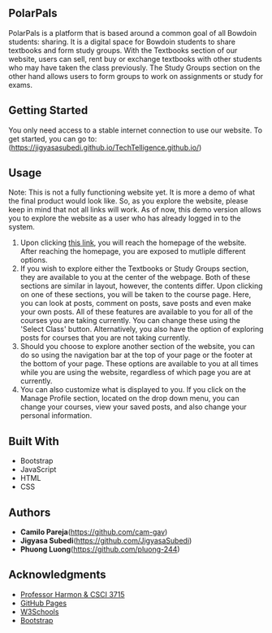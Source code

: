 ## PolarPals

PolarPals is a platform that is based around a common goal of all Bowdoin students: sharing. It is a digital space for Bowdoin students to share textbooks and form study groups. With the Textbooks section of our website, users can sell, rent buy or exchange textbooks with other students who may have taken the class previously. The Study Groups section on the other hand allows users to form groups to work on assignments or study for exams.

## Getting Started

You only need access to a stable internet connection to use our website. To get started, you can go to: (https://jigyasasubedi.github.io/TechTelligence.github.io/)

## Usage

Note: This is not a fully functioning website yet. It is more a demo of what the final product would look like. So, as you explore the website, please keep in mind that not all links will work. As of now, this demo version allows you to explore the website as a user who has already logged in to the system.

1) Upon clicking [this link](https://jigyasasubedi.github.io/TechTelligence.github.io/), you will reach the homepage of the website. After reaching the homepage, you are exposed to mutliple different options. 
2) If you wish to explore either the Textbooks or Study Groups section, they are available to you at the center of the webpage. Both of these sections are similar in layout, however, the contents differ. Upon clicking on one of these sections, you will be taken to the course page. Here, you can look at posts, comment on posts, save posts and even make your own posts. All of these features are available to you for all of the courses you are taking currently. You can change these using the 'Select Class' button. Alternatively, you also have the option of exploring posts for courses that you are not taking currently.
3) Should you choose to explore another section of the website, you can do so using the navigation bar at the top of your page or the footer at the bottom of your page. These options are available to you at all times while you are using the website, regardless of which page you are at currently.
4) You can also customize what is displayed to you. If you click on the Manage Profile section, located on the drop down menu, you can change your courses, view your saved posts, and also change your personal information. 

## Built With

* Bootstrap
* JavaScript
* HTML
* CSS


## Authors

* **Camilo Pareja**(https://github.com/cam-gav)
* **Jigyasa Subedi**(https://github.com/JigyasaSubedi)
* **Phuong Luong**(https://github.com/pluong-244)

## Acknowledgments

* [Professor Harmon & CSCI 3715](http://web.bowdoin.edu/~sharmon/courses/3715/spr20/)
* [GitHub Pages](https://pages.github.com)
* [W3Schools](https://www.w3schools.com/bootstrap4/)
* [Bootstrap](https://getbootstrap.com)